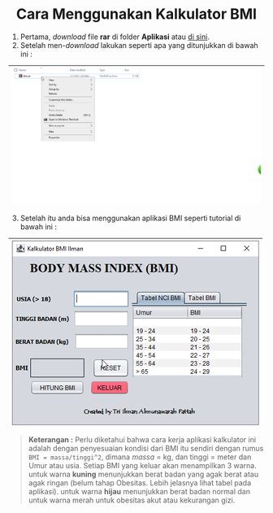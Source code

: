 <h1 align="center">Cara Menggunakan Kalkulator BMI</h1>

1. Pertama, _download_ file **rar** di folder **Aplikasi** atau [di sini](body_mass_index/Aplikasi/dist.rar).
2. Setelah men-_download_ lakukan seperti apa yang ditunjukkan di bawah ini :
 
|<img src="../Images/instalasi.gif" width=900px>|
|---|



3. Setelah itu anda bisa menggunakan aplikasi BMI seperti tutorial di bawah ini :





|![cara menggunakan](../Images/cara_menggunakan.gif)|
|---|

  > **Keterangan :** Perlu diketahui bahwa cara kerja aplikasi kalkulator ini adalah dengan penyesuaian kondisi dari BMI itu sendiri dengan rumus `BMI = massa/tinggi^2`, dimana _massa_ = kg, dan tinggi = meter dan Umur atau usia. Setiap BMI yang keluar akan menampilkan 3 warna. untuk warna **kuning** menunjukkan berat badan yang agak berat atau agak ringan (belum tahap Obesitas. Lebih jelasnya lihat tabel pada aplikasi). untuk warna **hijau** menunjukkan berat badan normal dan untuk warna merah untuk obesitas akut atau kekurangan gizi.
